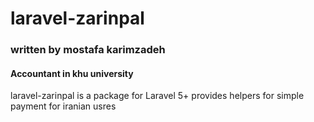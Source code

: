 # laravel-zarinpal
<h3>written by mostafa karimzadeh</h4>
<h4>Accountant in khu university</h4>
<p>laravel-zarinpal is a package for Laravel 5+ provides helpers for simple payment for iranian usres</p>

